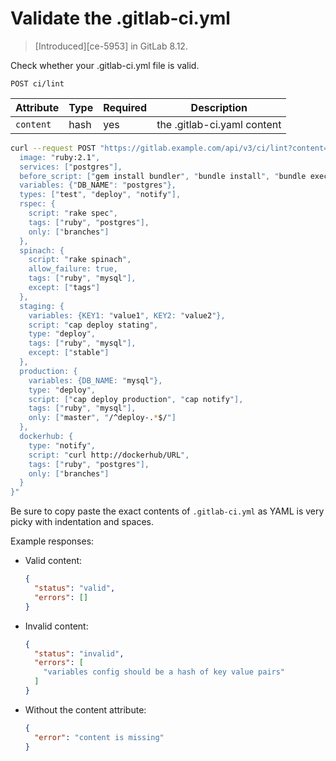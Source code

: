 # Validate the .gitlab-ci.yml

> [Introduced][ce-5953] in GitLab 8.12.

Check whether your .gitlab-ci.yml file is valid.

```
POST ci/lint
```

| Attribute  | Type    | Required | Description |
| ---------- | ------- | -------- | -------- |
| `content`  | hash    | yes      | the .gitlab-ci.yaml content|

```bash
curl --request POST "https://gitlab.example.com/api/v3/ci/lint?content={
  image: "ruby:2.1",
  services: ["postgres"],
  before_script: ["gem install bundler", "bundle install", "bundle exec rake db:create"],
  variables: {"DB_NAME": "postgres"},
  types: ["test", "deploy", "notify"],
  rspec: {
    script: "rake spec",
    tags: ["ruby", "postgres"],
    only: ["branches"]
  },
  spinach: {
    script: "rake spinach",
    allow_failure: true,
    tags: ["ruby", "mysql"],
    except: ["tags"]
  },
  staging: {
    variables: {KEY1: "value1", KEY2: "value2"},
    script: "cap deploy stating",
    type: "deploy",
    tags: ["ruby", "mysql"],
    except: ["stable"]
  },
  production: {
    variables: {DB_NAME: "mysql"},
    type: "deploy",
    script: ["cap deploy production", "cap notify"],
    tags: ["ruby", "mysql"],
    only: ["master", "/^deploy-.*$/"]
  },
  dockerhub: {
    type: "notify",
    script: "curl http://dockerhub/URL",
    tags: ["ruby", "postgres"],
    only: ["branches"]
  }
}"
```

Be sure to copy paste the exact contents of `.gitlab-ci.yml` as YAML is very picky with indentation and spaces.

Example responses:

* Valid content:

    ```json
    {
      "status": "valid",
      "errors": []
    }
    ```

* Invalid content:

    ```json
    {
      "status": "invalid",
      "errors": [
        "variables config should be a hash of key value pairs"
      ]
    }
    ```

* Without the content attribute:

    ```json
    {
      "error": "content is missing"
    }
    ```
